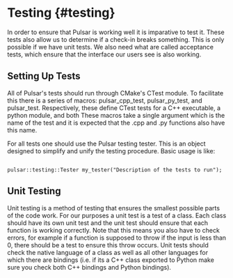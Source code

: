 Testing                                                               {#testing}
=======

In order to ensure that Pulsar is working well it is imparative to test it.
These tests also allow us to determine if a check-in breaks something.  This is
only possible if we have unit tests.  We also need what are called acceptance
tests, which ensure that the interface our users see is also working.

## Setting Up Tests

All of Pulsar's tests should run through CMake's CTest module.  To facilitate
this there is a series of macros: pulsar_cpp_test, pulsar_py_test, and
pulsar_test.  Respectively, these define CTest tests for a C++ executable, a
python module, and both  These macros take a single argument which is the name
of the test and it is expected that the .cpp and .py functions also have this
name.

For all tests one should use the Pulsar testing tester.  This is an object
designed to simplify and unify the testing procedure.  Basic usage is like:
~~~{.cpp}

pulsar::testing::Tester my_tester("Description of the tests to run");

~~~


## Unit Testing

Unit testing is a method of testing that ensures the smallest possible parts of
the code work.  For our purposes a unit test is a test of a class.  Each class
should have its own unit test and the unit test should ensure that each function
is working correctly.  Note that this means you also have to check errors, for
example if a function is supposed to throw if the input is less than 0, there
should be a test to ensure this throw occurs.  Unit tests should check the
native language of a class as well as all other languages for which there are
bindings (i.e. if its a C++ class exported to Python make sure you check both
C++ bindings and Python bindings).
